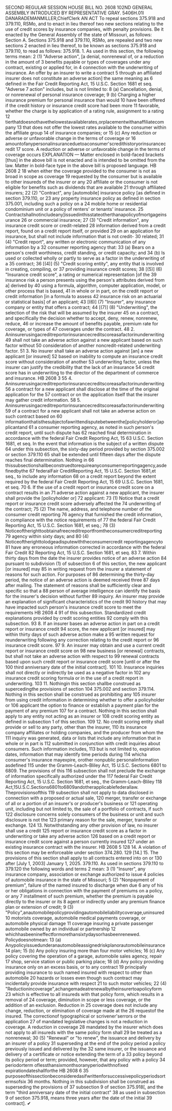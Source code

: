 SECOND REGULAR SESSION
HOUSE BILL NO. 2608
102ND GENERAL ASSEMBLY
INTRODUCED BY REPRESENTATIVE GRAY.
5406H.01I DANARADEMANMILLER,ChiefClerk
AN ACT
To repeal sections 375.918 and 379.110, RSMo, and to enact in lieu thereof two new sections
relating to the use of credit scores by insurance companies, with penalty provisions.
Be it enacted by the General Assembly of the state of Missouri, as follows:
Section A. Sections 375.918 and 379.110, RSMo, are repealed and two new sections
2 enacted in lieu thereof, to be known as sections 375.918 and 379.110, to read as follows:
375.918. 1. As used in this section, the following terms mean:
2 (1) "Adverse action", [a denial, nonrenewal of, or a reduction in the amount of
3 benefits payable or types of coverages under any contract, existing or applied for, in
4 connection with the underwriting of insurance. An offer by an insurer to write a contract
5 through an affiliated insurer does not constitute an adverse action] the same meaning as
6 defined in the Fair Credit Reporting Act, 15 U.S.C. Section 1681 et seq. "Adverse
7 action" includes, but is not limited to:
8 (a) Cancellation, denial, or nonrenewal of personal insurance coverage;
9 (b) Charging a higher insurance premium for personal insurance than would
10 have been offered if the credit history or insurance credit score had been more
11 favorable, whether the charge is by application of a rating rule, assignment to a rating
12 tierthatdoesnothavethelowestavailablerates,orplacementwithanaffiliatecompany
13 that does not offer the lowest rates available to the consumer within the affiliate group
14 of insurance companies; or
15 (c) Any reduction or adverse or unfavorable change in the terms of coverage or
16 amountofanypersonalinsuranceduetoaconsumer'scredithistoryorinsurancecredit
17 score. A reduction or adverse or unfavorable change in the terms of coverage occurs
EXPLANATION — Matter enclosed in bold-faced brackets [thus] in the above bill is not enacted and is
intended to be omitted from the law. Matter in bold-face type in the above bill is proposed language.
HB 2608 2
18 when either the coverage provided to the consumer is not as broad in scope as coverage
19 requested by the consumer but is available to other insureds of the insurer or any
20 affiliate or the consumer is not eligible for benefits such as dividends that are available
21 through affiliated insurers;
22 (2) "Contract", any [automobile] insurance policy [as defined in section 379.110, or
23 any property insurance policy as defined in section 375.001, including such a policy on a
24 mobile home or residential condominium unit or a policy of renters' or tenants' insurance.
25 Contractshallnotincludeany]issuedinthisstateotherthanapolicyofmortgageinsurance
26 or commercial insurance;
27 (3) "Credit information", any insurance credit score or credit-related
28 information derived from a credit report, found on a credit report itself, or provided
29 on an application for insurance, but shall not include information that is not credit-
30 related;
31 (4) "Credit report", any written or electronic communication of any information by a
32 consumer reporting agency that:
33 (a) Bears on a person's credit worthiness, credit standing, or credit capacity; and
34 (b) Is used or collected wholly or partly to serve as a factor in the underwriting of a
35 contract;
36 [(4)] (5) "Credit scoring entity", any entity that is involved in creating, compiling, or
37 providing insurance credit scores;
38 [(5)] (6) "Insurance credit score", a rating or numerical representation [of the
39 insurance risk a person presents using the person's attributes derived from a] derived by
40 using a formula, algorithm, computer application, model, or other process that is based,
41 in whole or in part, on the credit report or credit information [in a formula to assess
42 insurance risk on an actuarial or statistical basis] of an applicant;
43 [(6)] (7) "Insurer", any insurance company or entity that offers a contract;
44 [(7)] (8) "Underwriting", the selection of the risk that will be assumed by the insurer
45 on a contract, and specifically the decision whether to accept, deny, renew, nonrenew, reduce,
46 or increase the amount of benefits payable, premium rate for coverage, or types of
47 coverages under the contract.
48 2. Aninsurerusingacreditreportorinsurancecreditscoreasafactorinunderwriting
49 shall not take an adverse action against a new applicant based on such factor without
50 consideration of another noncredit-related underwriting factor.
51 3. No insurer shall take an adverse action against [an] a new applicant [or insured]
52 based on inability to compute an insurance credit score without consideration of another
53 underwriting factor, unless the insurer can justify the credibility that the lack of an insurance
54 credit score has in underwriting to the director of the department of commerce and insurance.
HB 2608 3
55 4. Aninsurerusingacreditreportorinsurancecreditscoreasafactorinunderwriting
56 a contract for a new applicant shall disclose at the time of the original application for the
57 contract or on the application itself that the insurer may gather credit information.
58 5. Aninsurerusingacreditreportorinsurancecreditscoreasafactorinunderwriting
59 of a contract for a new applicant shall not take an adverse action on such contract based on
60 informationthatisthesubjectofawrittendisputebetweenthe[policyholderor]applicantand
61 a consumer reporting agency, as noted in such person's credit report, until such dispute has
62 reached final determination in accordance with the federal Fair Credit Reporting Act, 15
63 U.S.C. Section 1681, et seq. In the event that information is the subject of a written dispute
64 under this subsection, the sixty-day period provided by section 375.002 or section 379.110
65 shall be extended until fifteen days after the dispute reaches final determination. Nothing in
66 thissubsectionshallbeconstruedtorequireanyconsumerreportingagency,asdefinedbythe
67 federalFair CreditReporting Act, 15 U.S.C. Section 1681,et seq., to include any information
68 on a credit report beyond the extent required by the federal Fair Credit Reporting Act, 15
69 U.S.C. Section 1681, et seq.
70 6. If the use of a credit report or insurance credit score on a contract results in an
71 adverse action against a new applicant, the insurer shall provide the [policyholder or]
72 applicant:
73 (1) Notice that a credit report or insurance credit score adversely affected the
74 underwriting of the contract;
75 (2) The name, address, and telephone number of the consumer credit reporting
76 agency that furnished the credit information, in compliance with the notice requirements of
77 the federal Fair Credit Reporting Act, 15 U.S.C. Section 1681, et seq.;
78 (3) Noticeoftherighttoobtainafreecreditreportfromtheconsumercreditreporting
79 agency within sixty days; and
80 (4) Noticeoftherighttolodgeadisputewiththeconsumercredit reportingagencyto
81 have any erroneous information corrected in accordance with the federal Fair Credit
82 Reporting Act, 15 U.S.C. Section 1681, et seq.
83 7. Within thirty days from the date the insurer provides notice of an adverse action
84 pursuant to subdivision (1) of subsection 6 of this section, the new applicant [or insured] may
85 in writing request from the insurer a statement of reasons for such action. For purposes of
86 determining the thirty-day period, the notice of an adverse action is deemed received three
87 days after mailing. The statement of reasons shall be sufficiently clear and specific so that a
88 person of average intelligence can identify the basis for the insurer's decision without further
89 inquiry. An insurer may provide an explanation of significant characteristics of the credit
90 history that may have impacted such person's insurance credit score to meet the requirements
HB 2608 4
91 of this subsection. Standardized credit explanations provided by credit scoring entities
92 comply with this subsection.
93 8. If an insurer bases an adverse action in part on a credit report or insurance credit
94 score, the new applicant [or insured] may within thirty days of such adverse action make a
95 written request for reunderwriting following any correction relating to the credit report or
96 insurance credit score.
97 9. An insurer may obtain and use a current credit report or insurance credit score on
98 new business [or renewal] contracts, but shall not take an adverse action with respect to
99 renewal contracts based upon such credit report or insurance credit score [until or after the
100 third anniversary date of the initial contract].
101 10. Insurance inquiries shall not directly or indirectly be used as a negative factor in
102 any insurance credit scoring formula or in the use of a credit report in underwriting.
103 11. Nothingin this section shallbe construed as supercedingthe provisions of section
104 375.002 and section 379.114. Nothing in this section shall be construed as prohibiting any
105 insurer from using credit information in determining whether to offer a policyholder or
106 applicant the option to finance or establish a payment plan for the payment of any premium
107 for a contract. Nothing in this section shall apply to any entity not acting as an insurer or
108 credit scoring entity as defined in subsection 1 of this section.
109 12. No credit scoring entity shall provide or sell to any party, other than the insurer,
110 its insurance company affiliates or holding companies, and the producer from whom the
111 inquiry was generated, data or lists that include any information that in whole or in part is
112 submitted in conjunction with credit inquiries about consumers. Such information includes,
113 but is not limited to, expiration dates, information that may identify time periods during
114 whicha consumer's insurance mayexpire, orother nonpublic personalinformation asdefined
115 under the Gramm-Leach-Bliley Act, 15 U.S.C. Sections 6801 to 6809. The provisions of this
116 subsection shall not preclude the exchange of information specifically authorized under the
117 federal Fair Credit Reporting Act, 15 U.S.C. Section 1681, et seq., the Gramm-Leach-Bliley
118 Act,15U.S.C.Sections6801to6809andotherapplicablefederallaw. Theprovisionsofthis
119 subsection shall not apply to data disclosed in connection with a proposed or actual sale,
120 merger, transfer or exchange of all or a portion of an insurer's or producer's business or
121 operating unit, including but not limited to, the sale of a portfolio of contracts, if such
122 disclosure concerns solely consumers of the business or unit and such disclosure is not the
123 primary reason for the sale, merger, transfer or exchange.
124 13. Notwithstanding any other provision of law, no insurer shall use a credit
125 report or insurance credit score as a factor in underwriting or take any adverse action
126 based on a credit report or insurance credit score against a person currently insured
127 under an existing insurance contract with the insurer.
HB 2608 5
128 14. A violation of this section may be enforceable under section 374.280.
129 [14.] 15. The provisions of this section shall apply to all contracts entered into on or
130 after [July 1, 2003] January 1, 2025.
379.110. As used in sections 379.110 to 379.120 the following words and terms
2 mean:
3 (1) "Insurer", any insurance company, association or exchange authorized to issue
4 policies of automobile insurance in the state of Missouri;
5 (2) "Nonpayment of premium", failure of the named insured to discharge when due
6 any of his or her obligations in connection with the payment of premiums on a policy, or any
7 installment of such premium, whether the premium is payable directly to the insurer or its
8 agent or indirectly under any premium finance plan or extension of credit;
9 (3) "Policy",anautomobilepolicyprovidingautomobileliabilitycoverage,uninsured
10 motorists coverage, automobile medical payments coverage, or automobile physical damage
11 coverage insuring a private passenger automobile owned by an individual or partnership
12 whichhasbeenineffectformorethansixtydaysorhasbeenrenewed. Policydoesnotmean:
13 (a) Anypolicyissuedunderanautomobileassignedriskplanorautomobileinsurance
14 plan;
15 (b) Any policy insuring more than four motor vehicles;
16 (c) Any policy covering the operation of a garage, automobile sales agency, repair
17 shop, service station or public parking place;
18 (d) Any policy providing insurance only on an excess basis, or to any contract
19 principally providing insurance to such named insured with respect to other than automobile
20 hazards or losses even though such contract may incidentally provide insurance with respect
21 to such motor vehicles;
22 (4) "Reductionincoverage",achangemadeatrenewalbytheinsurertoapolicyform
23 which is effective to all insureds with that policy form, which results in a removal of
24 coverage, diminution in scope or less coverage, or the addition of an exclusion. Reduction in
25 coverage does not include any change, reduction, or elimination of coverage made at the
26 requestof the insured. The correctionof typographical or scrivener'serrors or the application
27 of mandated legislative changes is not a reduction in coverage. A reduction in coverage
28 mandated by the insurer which does not apply to all insureds with the same policy form shall
29 be treated as a nonrenewal;
30 (5) "Renewal" or "to renew", the issuance and delivery by an insurer of a policy
31 superseding at the end of the policy period a policy previously issued and delivered by the
32 same insurer, or the issuance and delivery of a certificate or notice extending the term of a
33 policy beyond its policy period or term; provided, however, that any policy with a policy
34 periodorterm oflessthansixmonthsoranyperiodwithnofixed expirationdateshallforthe
HB 2608 6
35 purposeofthissectionbeconsideredasifwrittenforsuccessivepolicyperiodsortermsofsix
36 months. Nothing in this subdivision shall be construed as superseding the provisions of
37 subsection 9 of section 375.918[, and the term "third anniversary date of the initial contract"
38 as used in subsection 9 of section 375.918, means three years after the date of the initial
39 contract].
✔